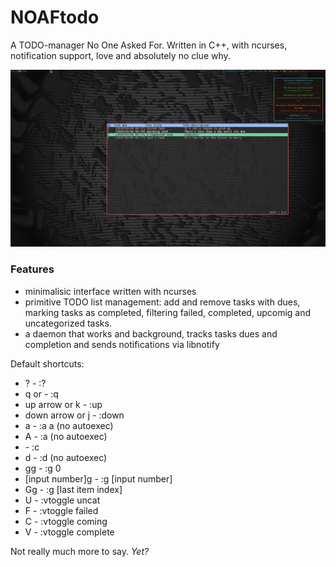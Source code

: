 # NOAFtodo
A TODO-manager No One Asked For. Written in C++, with ncurses, notification support, love and absolutely no clue why.

![A screenshot](screenshot.png)

### Features
* minimalisic interface written with ncurses
* primitive TODO list management: add and remove tasks with dues, marking tasks as completed, filtering failed, completed, upcomig and uncategorized tasks.
* a daemon that works and background, tracks tasks dues and completion and sends notifications via libnotify

Default shortcuts:
* ? - :?
* q or <esc> - :q
* up arrow or k - :up
* down arrow or j - :down
* a - :a a (no autoexec)
* A - :a (no autoexec)
* <space> - :c
* d - :d (no autoexec)
* gg - :g 0
* [input number]g - :g [input number]
* Gg - :g [last item index]
* U - :vtoggle uncat
* F - :vtoggle failed
* C - :vtoggle coming
* V - :vtoggle complete

Not really much more to say. _Yet?_
